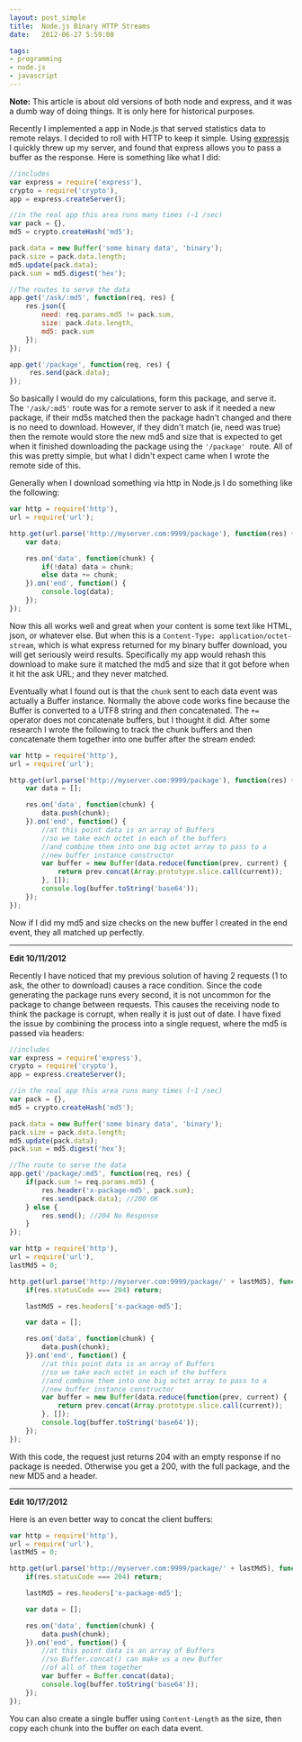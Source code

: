 ```yaml
---
layout: post_simple
title:  Node.js Binary HTTP Streams
date:   2012-06-27 5:59:00

tags:
- programming
- node.js
- javascript
---
```


<div class="alert alert-info" role="alert">
    <strong>Note:</strong> This article is about old versions of both node and express, and it was a dumb way of doing things.
    It is only here for historical purposes.
</div>

Recently I implemented a app in Node.js that served statistics data to remote relays. I decided to roll with HTTP to keep it simple.
Using [expressjs](http://expressjs.com/) I quickly threw up my server, and found that express
allows you to pass a buffer as the response. Here is something like what I did:

```js
//includes
var express = require('express'),
crypto = require('crypto'),
app = express.createServer();

//in the real app this area runs many times (~1 /sec)
var pack = {},
md5 = crypto.createHash('md5');

pack.data = new Buffer('some binary data', 'binary');
pack.size = pack.data.length;
md5.update(pack.data);
pack.sum = md5.digest('hex');

//The routes to serve the data
app.get('/ask/:md5', function(req, res) {
    res.json({
        need: req.params.md5 != pack.sum,
        size: pack.data.length,
        md5: pack.sum
    });
});

app.get('/package', function(req, res) {
     res.send(pack.data);
});
```

So basically I would do my calculations, form this package, and serve it. The `'/ask/:md5'` route was for a remote server to ask if it
needed a new package, if their md5s matched then the package hadn't changed and there is no need to download. However, if they didn't
match (ie, need was true) then the remote would store the new md5 and size that is expected to get when it finished downloading the
package using the `'/package'`  route. All of this was pretty simple, but what I
didn't expect came when I wrote the remote side of this.

Generally when I download something via http in Node.js I do something like the following:

```js
var http = require('http'),
url = require('url');

http.get(url.parse('http://myserver.com:9999/package'), function(res) {
    var data;

    res.on('data', function(chunk) {
        if(!data) data = chunk;
        else data += chunk;
    }).on('end', function() {
        console.log(data);
    });
});
```

Now this all works well and great when your content is some text like HTML, json, or whatever else. But when this is a
`Content-Type: application/octet-stream`, which is what express returned for my binary buffer download, you will get
seriously weird results. Specifically my app would rehash this download to make sure it matched the md5 and size that it
got before when it hit the ask URL; and they never matched.

Eventually what I found out is that the `chunk` sent to each data event was actually a Buffer instance. Normally the above code works
fine because the Buffer is converted to a UTF8 string and *then* concatenated. The `+=` operator does not concatenate buffers, but I
thought it did. After some research I wrote the following to track the chunk buffers and then concatenate them together into one buffer
after the stream ended:

```js
var http = require('http'),
url = require('url');

http.get(url.parse('http://myserver.com:9999/package'), function(res) {
    var data = [];

    res.on('data', function(chunk) {
        data.push(chunk);
    }).on('end', function() {
        //at this point data is an array of Buffers
        //so we take each octet in each of the buffers
        //and combine them into one big octet array to pass to a
        //new buffer instance constructor
        var buffer = new Buffer(data.reduce(function(prev, current) {
            return prev.concat(Array.prototype.slice.call(current));
        }, []);
        console.log(buffer.toString('base64'));
    });
});
```

Now if I did my md5 and size checks on the new buffer I created in the end event, they all matched up perfectly.

-----

**Edit 10/11/2012**

Recently I have noticed that my previous solution of having 2 requests (1 to ask, the other to download) causes a race condition.
Since the code generating the package runs every second, it is not uncommon for the package to change between requests. This causes
the receiving node to think the package is corrupt, when really it is just out of date. I have fixed the issue by combining the process
into a single request, where the md5 is passed via headers:

```js
//includes
var express = require('express'),
crypto = require('crypto'),
app = express.createServer();

//in the real app this area runs many times (~1 /sec)
var pack = {},
md5 = crypto.createHash('md5');

pack.data = new Buffer('some binary data', 'binary');
pack.size = pack.data.length;
md5.update(pack.data);
pack.sum = md5.digest('hex');

//The route to serve the data
app.get('/package/:md5', function(req, res) {
    if(pack.sum != req.params.md5) {
        res.header('x-package-md5', pack.sum);
        res.send(pack.data); //200 OK
    } else {
        res.send(); //204 No Response
    }
});
```

```js
var http = require('http'),
url = require('url'),
lastMd5 = 0;

http.get(url.parse('http://myserver.com:9999/package/' + lastMd5), function(res) {
    if(res.statusCode === 204) return;

    lastMd5 = res.headers['x-package-md5'];

    var data = [];

    res.on('data', function(chunk) {
        data.push(chunk);
    }).on('end', function() {
        //at this point data is an array of Buffers
        //so we take each octet in each of the buffers
        //and combine them into one big octet array to pass to a
        //new buffer instance constructor
        var buffer = new Buffer(data.reduce(function(prev, current) {
            return prev.concat(Array.prototype.slice.call(current));
        }, []);
        console.log(buffer.toString('base64'));
    });
});
```

With this code, the request just returns 204 with an empty response if no package is needed. Otherwise you get a 200, with the full package, and the new MD5 and a header.

-----

**Edit 10/17/2012**

Here is an even better way to concat the client buffers:

```js
var http = require('http'),
url = require('url'),
lastMd5 = 0;

http.get(url.parse('http://myserver.com:9999/package/' + lastMd5), function(res) {
    if(res.statusCode === 204) return;

    lastMd5 = res.headers['x-package-md5'];

    var data = [];

    res.on('data', function(chunk) {
        data.push(chunk);
    }).on('end', function() {
        //at this point data is an array of Buffers
        //so Buffer.concat() can make us a new Buffer
        //of all of them together
        var buffer = Buffer.concat(data);
        console.log(buffer.toString('base64'));
    });
});
```

You can also create a single buffer using `Content-Length` as the size, then copy each chunk into the buffer on each data event.
